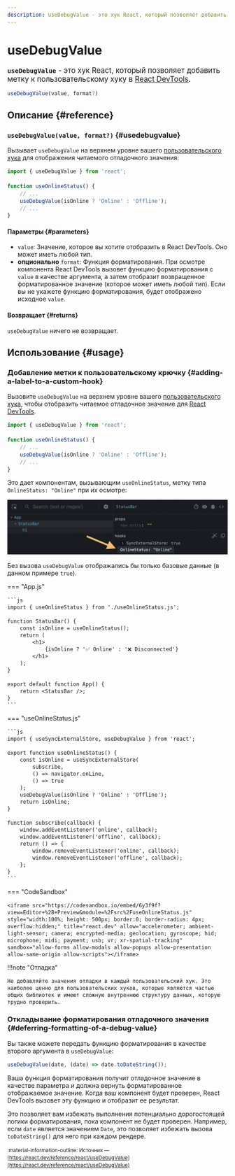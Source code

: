 ```yaml
---
description: useDebugValue - это хук React, который позволяет добавить метку к пользовательскому хуку в React DevTools
---
```


# useDebugValue

<big>**`useDebugValue`** - это хук React, который позволяет добавить метку к пользовательскому хуку в [React DevTools](../../learn/react-developer-tools.md).</big>

```js
useDebugValue(value, format?)
```

## Описание {#reference}

### `useDebugValue(value, format?)` {#usedebugvalue}

Вызывает `useDebugValue` на верхнем уровне вашего [пользовательского хука](../../learn/reusing-logic-with-custom-hooks.md) для отображения читаемого отладочного значения:

```js
import { useDebugValue } from 'react';

function useOnlineStatus() {
    // ...
    useDebugValue(isOnline ? 'Online' : 'Offline');
    // ...
}
```

#### Параметры {#parameters}

-   `value`: Значение, которое вы хотите отобразить в React DevTools. Оно может иметь любой тип.
-   **опционально** `format`: Функция форматирования. При осмотре компонента React DevTools вызовет функцию форматирования с `value` в качестве аргумента, а затем отобразит возвращенное форматированное значение (которое может иметь любой тип). Если вы не укажете функцию форматирования, будет отображено исходное `value`.

#### Возвращает {#returns}

`useDebugValue` ничего не возвращает.

## Использование {#usage}

### Добавление метки к пользовательскому крючку {#adding-a-label-to-a-custom-hook}

Вызовите `useDebugValue` на верхнем уровне вашего [пользовательского хука](../../learn/reusing-logic-with-custom-hooks.md), чтобы отобразить читаемое отладочное значение для [React DevTools](../../learn/react-developer-tools.md).

```js
import { useDebugValue } from 'react';

function useOnlineStatus() {
    // ...
    useDebugValue(isOnline ? 'Online' : 'Offline');
    // ...
}
```

Это дает компонентам, вызывающим `useOnlineStatus`, метку типа `OnlineStatus: "Online"` при их осмотре:

![Скриншот React DevTools, показывающий отладочное значение](react-devtools-usedebugvalue.png)

Без вызова `useDebugValue` отображались бы только базовые данные (в данном примере `true`).

=== "App.js"

    ```js
    import { useOnlineStatus } from './useOnlineStatus.js';

    function StatusBar() {
    	const isOnline = useOnlineStatus();
    	return (
    		<h1>
    			{isOnline ? '✅ Online' : '❌ Disconnected'}
    		</h1>
    	);
    }

    export default function App() {
    	return <StatusBar />;
    }
    ```

=== "useOnlineStatus.js"

    ```js
    import { useSyncExternalStore, useDebugValue } from 'react';

    export function useOnlineStatus() {
    	const isOnline = useSyncExternalStore(
    		subscribe,
    		() => navigator.onLine,
    		() => true
    	);
    	useDebugValue(isOnline ? 'Online' : 'Offline');
    	return isOnline;
    }

    function subscribe(callback) {
    	window.addEventListener('online', callback);
    	window.addEventListener('offline', callback);
    	return () => {
    		window.removeEventListener('online', callback);
    		window.removeEventListener('offline', callback);
    	};
    }
    ```

=== "CodeSandbox"

    <iframe src="https://codesandbox.io/embed/6y3f9f?view=Editor+%2B+Preview&module=%2Fsrc%2FuseOnlineStatus.js" style="width:100%; height: 500px; border:0; border-radius: 4px; overflow:hidden;" title="react.dev" allow="accelerometer; ambient-light-sensor; camera; encrypted-media; geolocation; gyroscope; hid; microphone; midi; payment; usb; vr; xr-spatial-tracking" sandbox="allow-forms allow-modals allow-popups allow-presentation allow-same-origin allow-scripts"></iframe>

!!!note "Отладка"

    Не добавляйте значения отладки в каждый пользовательский хук. Это наиболее ценно для пользовательских хуков, которые являются частью общих библиотек и имеют сложную внутреннюю структуру данных, которую трудно проверить.

### Откладывание форматирования отладочного значения {#deferring-formatting-of-a-debug-value}

Вы также можете передать функцию форматирования в качестве второго аргумента в `useDebugValue`:

```js
useDebugValue(date, (date) => date.toDateString());
```

Ваша функция форматирования получит отладочное значение в качестве параметра и должна вернуть форматированное отображаемое значение. Когда ваш компонент будет проверен, React DevTools вызовет эту функцию и отобразит ее результат.

Это позволяет вам избежать выполнения потенциально дорогостоящей логики форматирования, пока компонент не будет проверен. Например, если `date` является значением `Date`, это позволяет избежать вызова `toDateString()` для него при каждом рендере.

<small>:material-information-outline: Источник &mdash; [https://react.dev/reference/react/useDebugValue](https://react.dev/reference/react/useDebugValue)</small>
